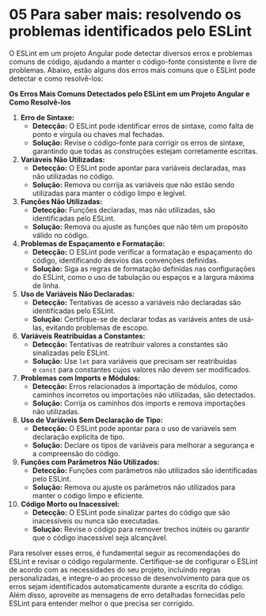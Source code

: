 # 05 Para saber mais: resolvendo os problemas identificados pelo ESLint

O ESLint em um projeto Angular pode detectar diversos erros e problemas comuns de código, ajudando a manter o código-fonte consistente e livre de problemas. Abaixo, estão alguns dos erros mais comuns que o ESLint pode detectar e como resolvê-los:

**Os Erros Mais Comuns Detectados pelo ESLint em um Projeto Angular e Como Resolvê-los**

1. **Erro de Sintaxe:**
    - **Detecção:** O ESLint pode identificar erros de sintaxe, como falta de ponto e vírgula ou chaves mal fechadas.
    - **Solução:** Revise o código-fonte para corrigir os erros de sintaxe, garantindo que todas as construções estejam corretamente escritas.
2. **Variáveis Não Utilizadas:**
    - **Detecção:** O ESLint pode apontar para variáveis declaradas, mas não utilizadas no código.
    - **Solução:** Remova ou corrija as variáveis que não estão sendo utilizadas para manter o código limpo e legível.
3. **Funções Não Utilizadas:**
    - **Detecção:** Funções declaradas, mas não utilizadas, são identificadas pelo ESLint.
    - **Solução:** Remova ou ajuste as funções que não têm um propósito válido no código.
4. **Problemas de Espaçamento e Formatação:**
    - **Detecção:** O ESLint pode verificar a formatação e espaçamento do código, identificando desvios das convenções definidas.
    - **Solução:** Siga as regras de formatação definidas nas configurações do ESLint, como o uso de tabulação ou espaços e a largura máxima de linha.
5. **Uso de Variáveis Não Declaradas:**
    - **Detecção:** Tentativas de acesso a variáveis não declaradas são identificadas pelo ESLint.
    - **Solução:** Certifique-se de declarar todas as variáveis antes de usá-las, evitando problemas de escopo.
6. **Variáveis Reatribuídas a Constantes:**
    - **Detecção:** Tentativas de reatribuir valores a constantes são sinalizadas pelo ESLint.
    - **Solução:** Use `let` para variáveis que precisam ser reatribuídas e `const` para constantes cujos valores não devem ser modificados.
7. **Problemas com Imports e Módulos:**
    - **Detecção:** Erros relacionados à importação de módulos, como caminhos incorretos ou importações não utilizadas, são detectados.
    - **Solução:** Corrija os caminhos dos imports e remova importações não utilizadas.
8. **Uso de Variáveis Sem Declaração de Tipo:**
    - **Detecção:** O ESLint pode apontar para o uso de variáveis sem declaração explícita de tipo.
    - **Solução:** Declare os tipos de variáveis para melhorar a segurança e a compreensão do código.
9. **Funções com Parâmetros Não Utilizados:**
    - **Detecção:** Funções com parâmetros não utilizados são identificadas pelo ESLint.
    - **Solução:** Remova ou ajuste os parâmetros não utilizados para manter o código limpo e eficiente.
10. **Código Morto ou Inacessível:**
    - **Detecção:** O ESLint pode sinalizar partes do código que são inacessíveis ou nunca são executadas.
    - **Solução:** Revise o código para remover trechos inúteis ou garantir que o código inacessível seja alcançável.

Para resolver esses erros, é fundamental seguir as recomendações do ESLint e revisar o código regularmente. Certifique-se de configurar o ESLint de acordo com as necessidades do seu projeto, incluindo regras personalizadas, e integre-o ao processo de desenvolvimento para que os erros sejam identificados automaticamente durante a escrita do código. Além disso, aproveite as mensagens de erro detalhadas fornecidas pelo ESLint para entender melhor o que precisa ser corrigido.